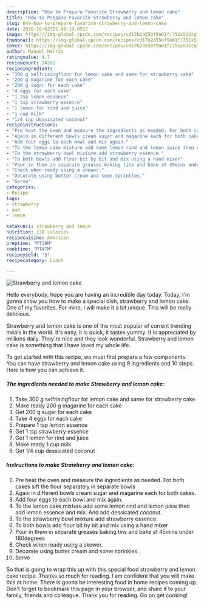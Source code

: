 ```yaml
---
description: "How to Prepare Favorite Strawberry and lemon cake"
title: "How to Prepare Favorite Strawberry and lemon cake"
slug: 649-how-to-prepare-favorite-strawberry-and-lemon-cake
date: 2020-10-02T21:49:19.855Z
image: https://img-global.cpcdn.com/recipes/cd17b2a55bf9a01f/751x532cq70/strawberry-and-lemon-cake-recipe-main-photo.jpg
thumbnail: https://img-global.cpcdn.com/recipes/cd17b2a55bf9a01f/751x532cq70/strawberry-and-lemon-cake-recipe-main-photo.jpg
cover: https://img-global.cpcdn.com/recipes/cd17b2a55bf9a01f/751x532cq70/strawberry-and-lemon-cake-recipe-main-photo.jpg
author: Manuel Harris
ratingvalue: 4.7
reviewcount: 34262
recipeingredient:
- "300 g selfrisingflour for lemon cake and same for strawberry cake"
- "200 g magarine for each cake"
- "200 g sugar for each cake"
- "4 eggs for each cake"
- "1 tsp lemon essence"
- "1 tsp strawberry essence"
- "1 lemon for rind and juice"
- "1 cup milk"
- "1/4 cup dessicated coconut"
recipeinstructions:
- "Pre heat the oven and measure the ingredients as needed. For both cakes sift the flour separately in separate bowls"
- "Again in different bowls cream sugar and magarine each for both cakes."
- "Add four eggs to each bowl and mix again."
- "To the lemon cake mixture add some lemon rind and lemon juice then add lemon essence and mix. And add dessicated coconut."
- "To the strawberry bowl mixture add strawberry essence."
- "To both bowls add flour bit by bit and mix using a hand mixer"
- "Pour in them in separate greases baking tins and bake at 45mins under 180degrees"
- "Check when ready using a skewer."
- "Decorate using butter cream and some sprinkles."
- "Serve"
categories:
- Recipe
tags:
- strawberry
- and
- lemon

katakunci: strawberry and lemon 
nutrition: 278 calories
recipecuisine: American
preptime: "PT39M"
cooktime: "PT47M"
recipeyield: "3"
recipecategory: Lunch

---
```



![Strawberry and lemon cake](https://img-global.cpcdn.com/recipes/cd17b2a55bf9a01f/751x532cq70/strawberry-and-lemon-cake-recipe-main-photo.jpg)

Hello everybody, hope you are having an incredible day today. Today, I'm gonna show you how to make a special dish, strawberry and lemon cake. One of my favorites. For mine, I will make it a bit unique. This will be really delicious.

Strawberry and lemon cake is one of the most popular of current trending meals in the world. It's easy, it is quick, it tastes yummy. It is appreciated by millions daily. They're nice and they look wonderful. Strawberry and lemon cake is something that I have loved my whole life.




To get started with this recipe, we must first prepare a few components. You can have strawberry and lemon cake using 9 ingredients and 10 steps. Here is how you can achieve it.

<!--inarticleads1-->

##### The ingredients needed to make Strawberry and lemon cake:

1. Take 300 g selfrisingflour for lemon cake and same for strawberry cake
1. Make ready 200 g magarine for each cake
1. Get 200 g sugar for each cake
1. Take 4 eggs for each cake
1. Prepare 1 tsp lemon essence
1. Get 1 tsp strawberry essence
1. Get 1 lemon for rind and juice
1. Make ready 1 cup milk
1. Get 1/4 cup dessicated coconut




<!--inarticleads2-->

##### Instructions to make Strawberry and lemon cake:

1. Pre heat the oven and measure the ingredients as needed. For both cakes sift the flour separately in separate bowls
1. Again in different bowls cream sugar and magarine each for both cakes.
1. Add four eggs to each bowl and mix again.
1. To the lemon cake mixture add some lemon rind and lemon juice then add lemon essence and mix. And add dessicated coconut.
1. To the strawberry bowl mixture add strawberry essence.
1. To both bowls add flour bit by bit and mix using a hand mixer
1. Pour in them in separate greases baking tins and bake at 45mins under 180degrees
1. Check when ready using a skewer.
1. Decorate using butter cream and some sprinkles.
1. Serve




So that is going to wrap this up with this special food strawberry and lemon cake recipe. Thanks so much for reading. I am confident that you will make this at home. There is gonna be interesting food in home recipes coming up. Don't forget to bookmark this page in your browser, and share it to your family, friends and colleague. Thank you for reading. Go on get cooking!
